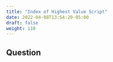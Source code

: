 ```yaml
---
title: "Index of Highest Value Script"
date: 2022-04-08T13:54:20-05:00
draft: false
weight: 110
---
```


## Question